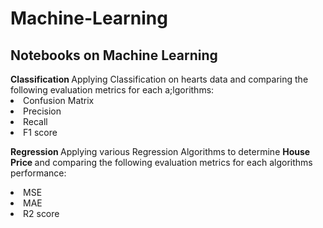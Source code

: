 # Machine-Learning
<h2>Notebooks on Machine Learning</h2>
<B> Classification </B>
Applying Classification on hearts data and comparing the following evaluation metrics for each a;lgorithms:
<li>Confusion Matrix</li>
<li>Precision</li>
<li>Recall</li>
<li>F1 score</li>

<b> Regression </b>
Applying various Regression Algorithms to determine <b> House Price </b> and comparing the following evaluation metrics for each algorithms performance:
<li>MSE</li>
<li>MAE</li>
<li>R2 score</li>

